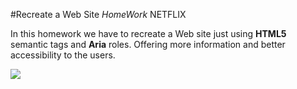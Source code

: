 #Recreate a Web Site *HomeWork* NETFLIX

In this homework we have to recreate a Web site just using **HTML5** semantic tags and **Aria** roles. Offering more information and better accessibility to the users.

![](http://notarius-akadem.ru/files/core/smile/blago2.png)
